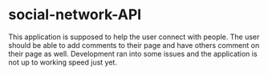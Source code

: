 # social-network-API

This application is supposed to help the user connect with people.  The user should be able to add comments to their page and have others comment on their page as well.  Development ran into some issues and the application is not up to working speed just yet. 
